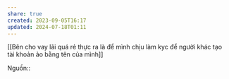 ```yaml
---
share: true
created: 2023-09-05T16:17
updated: 2024-07-18T01:11
---
```

[[Bên cho vay lãi quá rẻ thực ra là để mình chịu làm kyc để người khác tạo tài khoản ảo bằng tên của mình]] 

Nguồn:: 